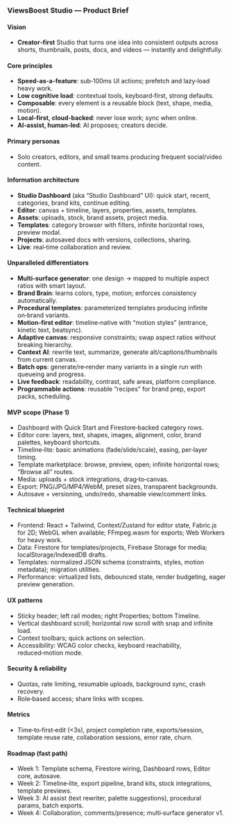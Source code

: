 ### ViewsBoost Studio — Product Brief

#### Vision
- **Creator‑first** Studio that turns one idea into consistent outputs across shorts, thumbnails, posts, docs, and videos — instantly and delightfully.

#### Core principles
- **Speed-as-a-feature**: sub‑100ms UI actions; prefetch and lazy‑load heavy work.
- **Low cognitive load**: contextual tools, keyboard‑first, strong defaults.
- **Composable**: every element is a reusable block (text, shape, media, motion).
- **Local‑first, cloud‑backed**: never lose work; sync when online.
- **AI‑assist, human‑led**: AI proposes; creators decide.

#### Primary personas
- Solo creators, editors, and small teams producing frequent social/video content.

#### Information architecture
- **Studio Dashboard** (aka “Studio Dashboard” UI): quick start, recent, categories, brand kits, continue editing.
- **Editor**: canvas + timeline, layers, properties, assets, templates.
- **Assets**: uploads, stock, brand assets, project media.
- **Templates**: category browser with filters, infinite horizontal rows, preview modal.
- **Projects**: autosaved docs with versions, collections, sharing.
- **Live**: real‑time collaboration and review.

#### Unparalleled differentiators
- **Multi‑surface generator**: one design → mapped to multiple aspect ratios with smart layout.
- **Brand Brain**: learns colors, type, motion; enforces consistency automatically.
- **Procedural templates**: parameterized templates producing infinite on‑brand variants.
- **Motion‑first editor**: timeline‑native with “motion styles” (entrance, kinetic text, beatsync).
- **Adaptive canvas**: responsive constraints; swap aspect ratios without breaking hierarchy.
- **Context AI**: rewrite text, summarize, generate alt/captions/thumbnails from current canvas.
- **Batch ops**: generate/re‑render many variants in a single run with queueing and progress.
- **Live feedback**: readability, contrast, safe areas, platform compliance.
- **Programmable actions**: reusable “recipes” for brand prep, export packs, scheduling.

#### MVP scope (Phase 1)
- Dashboard with Quick Start and Firestore‑backed category rows.
- Editor core: layers, text, shapes, images, alignment, color, brand palettes, keyboard shortcuts.
- Timeline‑lite: basic animations (fade/slide/scale), easing, per‑layer timing.
- Template marketplace: browse, preview, open; infinite horizontal rows; “Browse all” routes.
- Media: uploads + stock integrations, drag‑to‑canvas.
- Export: PNG/JPG/MP4/WebM, preset sizes, transparent backgrounds.
- Autosave + versioning, undo/redo, shareable view/comment links.

#### Technical blueprint
- Frontend: React + Tailwind, Context/Zustand for editor state, Fabric.js for 2D; WebGL when available; FFmpeg.wasm for exports; Web Workers for heavy work.
- Data: Firestore for templates/projects, Firebase Storage for media; localStorage/IndexedDB drafts.
- Templates: normalized JSON schema (constraints, styles, motion metadata); migration utilities.
- Performance: virtualized lists, debounced state, render budgeting, eager preview generation.

#### UX patterns
- Sticky header; left rail modes; right Properties; bottom Timeline.
- Vertical dashboard scroll; horizontal row scroll with snap and infinite load.
- Context toolbars; quick actions on selection.
- Accessibility: WCAG color checks, keyboard reachability, reduced‑motion mode.

#### Security & reliability
- Quotas, rate limiting, resumable uploads, background sync, crash recovery.
- Role‑based access; share links with scopes.

#### Metrics
- Time‑to‑first‑edit (<3s), project completion rate, exports/session, template reuse rate, collaboration sessions, error rate, churn.

#### Roadmap (fast path)
- Week 1: Template schema, Firestore wiring, Dashboard rows, Editor core, autosave.
- Week 2: Timeline‑lite, export pipeline, brand kits, stock integrations, template previews.
- Week 3: AI assist (text rewriter, palette suggestions), procedural params, batch exports.
- Week 4: Collaboration, comments/presence; multi‑surface generator v1.


